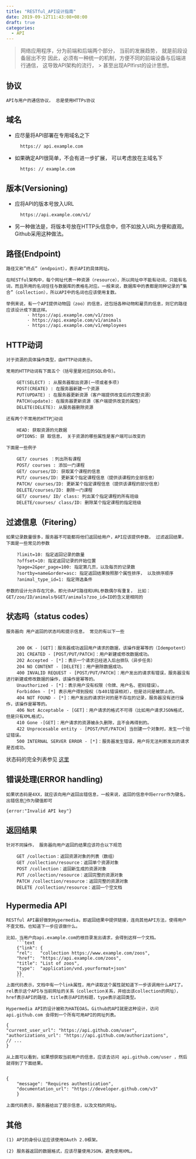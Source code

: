```yaml
---
title: "RESTful_API设计指南"
date: 2019-09-12T11:43:08+08:00
draft: true
categories:
  - API
---
```



> 网络应用程序，分为前端和后端两个部分， 当前的发展趋势， 就是前段设备层出不穷
> 因此，必须有一种统一的机制，方便不同的前端设备与后端进行通信， 这导致API架构的流行， > 甚至出现APIfirst的设计思想。

## 协议
    API与用户的通信协议， 总是使用HTTPs协议

## 域名

- 应尽量将API部署在专用域名之下

        https:// api.example.com

- 如果确定API很简单，不会有进一步扩展， 可以考虑放在主域名下

        https: // example.com


## 版本(Versioning)

- 应将API的版本号放入URL

        https://api.example.com/v1/

- 另一种做法是，将版本号放在HTTP头信息中，但不如放入URL方便和直观。Github采用这种做法。


## 路径(Endpoint)

    路径又称”终点”（endpoint），表示API的具体网址。

    在RESTful架构中，每个网址代表一种资源（resource），所以网址中不能有动词，只能有名词，而且所用的名词往往与数据库的表格名对应。一般来说，数据库中的表都是同种记录的”集合”（collection），所以API中的名词也应该使用复数。

    举例来说，有一个API提供动物园（zoo）的信息，还包括各种动物和雇员的信息，则它的路径应该设计成下面这样。
            · https://api.example.com/v1/zoos
            · https://api.example.com/v1/animals
            · https://api.example.com/v1/employees

## HTTP动词

    对于资源的具体操作类型，由HTTP动词表示。

    常用的HTTP动词有下面五个（括号里是对应的SQL命令）。
    
        GET(SELECT) : 从服务器取出资源(一项或者多项)
        POST(CREATE) : 在服务器新建一个资源
        PUT(UPDATE) : 在服务器更新资源（客户端提供改变后的完整资源）
        PATCH(update): 在服务器更新资源（客户端提供改变的属性）
        DELETE(DELETE): 从服务器删除资源

    还有两个不常用的HTTP动词

        HEAD: 获取资源的元数据
        OPTIONS: 获 取信息， 关于资源的哪些属性是客户端可以改变的
    
    下面是一些例子

        GET/ courses ：列出所有课程
        POST/ courses : 添加一门课程
        GET/ courses/ID: 获取某个课程的信息
        PUT/ courses/ID: 更新某个指定课程信息（提供该课程的全部信息）
        PATCH/ courses/ID: 更新某个指定课程信息（提供该课程的部分信息）
        DELETE/courses/ID: 删除一门课程
        GET/ courses/ ID/ class: 列出某个指定课程的所有班级
        DELETE/courses/ class/ID: 删除某个指定课程的指定班级

## 过滤信息（Fitering）

    如果记录数量很多，服务器不可能都将他们返回给用户，API应该提供参数， 过滤返回结果，下面是一些常见的参数

        ?limit=10: 指定返回记录的数量
        ?offset=10: 指定返回记录的开始位置
        ?page=2&per_page=100: 指定第几页，以及每页的记录数
        ?sortby=name&order=asc: 指定返回结果按照那个属性排序， 以及排序顺序
        ?animal_type_id=1: 指定筛选条件

    参数的设计允许存在冗余，即允许API路径和URL参数偶尔有重复， 比如：GET/zoo/ID/animals与GET/animals?zoo_id=ID的含义是相同的

## 状态吗（status codes）

    服务器向 用户返回的状态吗和提示信息， 常见的有以下一些


        200 OK - [GET]：服务器成功返回用户请求的数据，该操作是幂等的（Idempotent）
        201 CREATED - [POST/PUT/PATCH]：用户新建或修改数据成功。
        202 Accepted - [*]：表示一个请求已经进入后台排队（异步任务）
        204 NO CONTENT - [DELETE]：用户删除数据成功。
        400 INVALID REQUEST - [POST/PUT/PATCH]：用户发出的请求有错误，服务器没有进行新建或修改数据的操作，该操作是幂等的。
        Unauthorized - [*]：表示用户没有权限（令牌、用户名、密码错误）。
        Forbidden - [*] 表示用户得到授权（与401错误相对），但是访问是被禁止的。
        404 NOT FOUND - [*]：用户发出的请求针对的是不存在的记录，服务器没有进行操作，该操作是幂等的。
        406 Not Acceptable - [GET]：用户请求的格式不可得（比如用户请求JSON格式，但是只有XML格式）。
        410 Gone -[GET]：用户请求的资源被永久删除，且不会再得到的。
        422 Unprocesable entity - [POST/PUT/PATCH] 当创建一个对象时，发生一个验证错误。
        500 INTERNAL SERVER ERROR - [*]：服务器发生错误，用户将无法判断发出的请求是否成功。
状态码的完全列表参见 [这里](https://www.w3.org/Protocols/rfc2616/rfc2616-sec10.html)

## 错误处理(ERROR handling)

    如果状态码是4XX，就应该向用户返回出错信息，一般来说，返回的信息中将error作为键名，出错信息作为键值即可

    {error:"Invalid API key"}


## 返回结果

    针对不同操作， 服务器向用户返回的结果应该符合以下规范

        GET /collection：返回资源对象的列表（数组）
        GET /collection/resource：返回单个资源对象
        POST /collection：返回新生成的资源对象
        PUT /collection/resource：返回完整的资源对象
        PATCH /collection/resource：返回完整的资源对象
        DELETE /collection/resource：返回一个空文档


## Hypermedia API

    RESTful API最好做到Hypermedia，即返回结果中提供链接，连向其他API方法，使得用户不查文档，也知道下一步应该做什么。

    比如，当用户向api.example.com的根目录发出请求，会得到这样一个文档。
        ```text
        {"link": {
        "rel":   "collection https://www.example.com/zoos",
        "href":  "https://api.example.com/zoos",
        "title": "List of zoos",
        "type":  "application/vnd.yourformat+json"
        }}
        ```
    上面代码表示，文档中有一个link属性，用户读取这个属性就知道下一步该调用什么API了。rel表示这个API与当前网址的关系（collection关系，并给出该collection的网址），href表示API的路径，title表示API的标题，type表示返回类型。

    Hypermedia API的设计被称为HATEOAS。Github的API就是这种设计，访问 api.github.com 会得到一个所有可用API的网址列表。

    {
    "current_user_url": "https://api.github.com/user",
    "authorizations_url": "https://api.github.com/authorizations",
    // ...
    }

    从上面可以看到，如果想获取当前用户的信息，应该去访问 api.github.com/user ，然后就得到了下面结果。


    {
        "message": "Requires authentication",
        "documentation_url": "https://developer.github.com/v3"
        }
    
    上面代码表示，服务器给出了提示信息，以及文档的网址。


## 其他

    (1) API的身份认证应该使用OAuth 2.0框架。

    (2) 服务器返回的数据格式，应该尽量使用JSON，避免使用XML。

